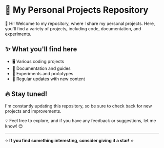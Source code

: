 # 🚀 My Personal Projects Repository  

👋 Hi! Welcome to my repository, where I share my personal projects. Here, you'll find a variety of projects, including code, documentation, and experiments.  

## ✨ What you'll find here  
- 🖥️ Various coding projects  
- 📄 Documentation and guides  
- 🧪 Experiments and prototypes  
- 🔄 Regular updates with new content  

## 🔥 Stay tuned!  
I'm constantly updating this repository, so be sure to check back for new projects and improvements.  

💡 Feel free to explore, and if you have any feedback or suggestions, let me know! 😊  

---
⭐ **If you find something interesting, consider giving it a star!** ⭐  
